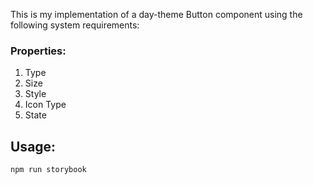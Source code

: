 This is my implementation of a day-theme Button component using the following system requirements:
### Properties:
1. Type
2. Size
3. Style
4. Icon Type
5. State

## Usage:

```bash
npm run storybook
```